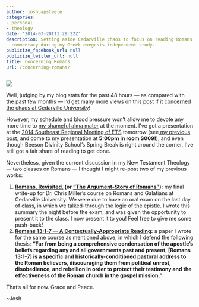 ```yaml
---
author: joshuapsteele
categories:
- personal
- theology
date: '2014-03-20T11:29:22Z'
description: Setting aside Cedarville chaos to focus on reading Romans with Karl Barth's
  commentary during my Greek exegesis independent study.
publicize_facebook_url: null
publicize_twitter_url: null
title: Concerning Romans
url: /concerning-romans/
---
```


![](http://www.treybailey.net/wp-content/uploads/2012/03/romans_title.jpg)

Well, judging by my blog stats for the past 48 hours — as compared with the past few months — I’d get many more views on this post if it [concerned the chaos at Cedarville University](https://joshuapsteele.com/2014/03/18/cedarville-2/)!

However, my schedule and blood pressure won’t allow me to devote any more time to [my shameful alma mater](http://fiatlux125.wordpress.com/) at the moment. I’ve got a presentation at the [2014 Southeast Regional Meeting of ETS](http://www.beesondivinity.com/ets) tomorrow (see[ my previous post](https://joshuapsteele.com/2014/03/07/my-regional-ets-presentation-reconciliation-and-the-lack-thereof/), and come to my presentation at **5:00pm in room S009!**), and even though Beeson Divinity School’s Spring Break is right around the corner, I’ve still got a fair share of reading to get done.

Nevertheless, given the current discussion in my New Testament Theology — two classes on Romans — I thought I might re-post two of my previous works:

1. **[Romans. Revisited.](https://joshuapsteele.com/2012/06/28/romans-revisited-pt-1/) (or [“The Argument-Story of Romans”](https://joshuapsteele.com/2012/05/03/the-argument-story-of-romans/)):** my final write-up for Dr. Chris Miller’s course on Romans and Galatians at Cedarville University. We were due to have an oral exam on the last day of class, in which we talked-through the logic of the epistle. I wrote this summary the night before the exam, and was given the opportunity to present it to the class. I now present it to you! Feel free to give me some push-back!
2. **[Romans 13:1-7 — A Contextually-Appropriate Reading](https://joshuapsteele.com/romans-13/):** a paper I wrote for the same course as mentioned above, in which I defend the following thesis: **“Far from being a comprehensive condensation of the apostle’s beliefs regarding any and all governments past and present, \[Romans 13:1-7\] is a specific and historically-conditioned pastoral address to the Roman believers, discouraging them from political unrest, disobedience, and rebellion in order to protect their testimony and the effectiveness of the Roman church in the gospel mission.”**

That’s all for now. Grace and Peace.

~Josh